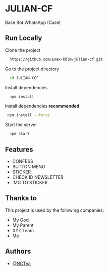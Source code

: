 # JULIAN-CF

Base Bot WhatsApp (Case)


## Run Locally

Clone the project

```bash
  https://github.com/Enex-kblm/julian-cf.git
```

Go to the project directory

```bash
  cd JULIAN-CCF
```

Install dependencies

```bash
  npm install
```

Install dependencies **recommended**
```bash
 npm install --force
```

Start the server

```bash
  npm start
```




## Features
- CONFESS
- BUTTON MENU
- STICKER
- CHECK ID NEWSLETTER
- IMG TO STICKER


## Thanks to

This project is used by the following companies:

- My God
- My Parent
- XYZ Team
- Me


## Authors

- [@NCTea](https://github.com/NCTea)

